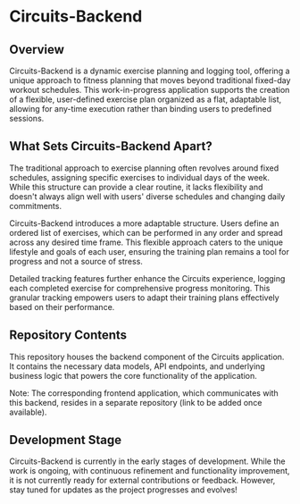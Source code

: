 # Circuits-Backend

## Overview

Circuits-Backend is a dynamic exercise planning and logging tool, offering a unique approach to fitness planning that moves beyond traditional fixed-day workout schedules. This work-in-progress application supports the creation of a flexible, user-defined exercise plan organized as a flat, adaptable list, allowing for any-time execution rather than binding users to predefined sessions.

## What Sets Circuits-Backend Apart?

The traditional approach to exercise planning often revolves around fixed schedules, assigning specific exercises to individual days of the week. While this structure can provide a clear routine, it lacks flexibility and doesn't always align well with users' diverse schedules and changing daily commitments.

Circuits-Backend introduces a more adaptable structure. Users define an ordered list of exercises, which can be performed in any order and spread across any desired time frame. This flexible approach caters to the unique lifestyle and goals of each user, ensuring the training plan remains a tool for progress and not a source of stress.

Detailed tracking features further enhance the Circuits experience, logging each completed exercise for comprehensive progress monitoring. This granular tracking empowers users to adapt their training plans effectively based on their performance.

## Repository Contents

This repository houses the backend component of the Circuits application. It contains the necessary data models, API endpoints, and underlying business logic that powers the core functionality of the application.

Note: The corresponding frontend application, which communicates with this backend, resides in a separate repository (link to be added once available).

## Development Stage

Circuits-Backend is currently in the early stages of development. While the work is ongoing, with continuous refinement and functionality improvement, it is not currently ready for external contributions or feedback. However, stay tuned for updates as the project progresses and evolves!